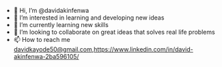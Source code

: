 - 👋 Hi, I’m @davidakinfenwa
- 👀 I’m interested in learning and developing new ideas
- 🌱 I’m currently learning new skills 
- 💞️ I’m looking to collaborate on great ideas that solves real life problems
- 📫 How to reach me davidkayode50@gmail.com,https://www.linkedin.com/in/david-akinfenwa-2ba596105/

<!---
davidakinfenwa/davidakinfenwa is a ✨ special ✨ repository because its `README.md` (this file) appears on your GitHub profile.
You can click the Preview link to take a look at your changes.
--->

